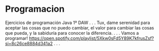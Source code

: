 # Programacion
Ejercicios de programación Java 1º DAW
.
.
.
Tux, dame serenidad para aceptar las cosas que no puedo cambiar, el valor para cambiar las cosas que pueda,
y la sabiduría para conocer la diferencia.
.
.
.
Vamos a programar! https://open.spotify.com/playlist/5Xkw0sFd5Y89K7kfrusZsf?si=8c26ce8884d341a2
.
.
.
